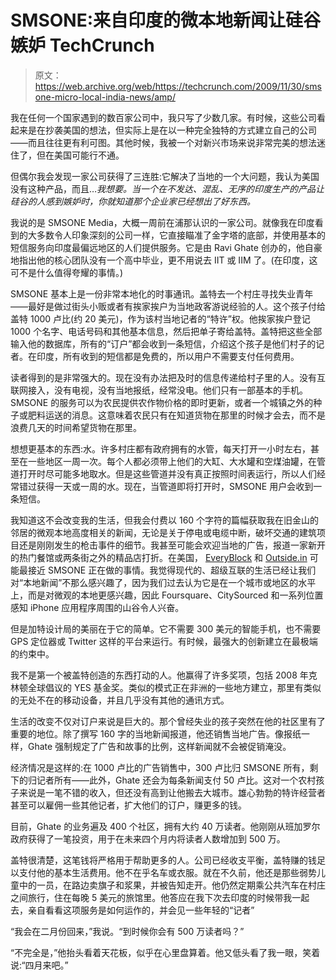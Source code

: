 # SMSONE:来自印度的微本地新闻让硅谷嫉妒 TechCrunch

> 原文：<https://web.archive.org/web/https://techcrunch.com/2009/11/30/smsone-micro-local-india-news/amp/>

 <amp-img class="alignleft size-medium wp-image-124372 amp-wp-enforced-sizes i-amphtml-layout-intrinsic i-amphtml-layout-size-defined" title="india-broadbandsign" src="https://web.archive.org/web/20230118191119im_/https://techcrunch.com/wp-content/uploads/2009/11/india-broadbandsign-630x419.jpg" alt="india-broadbandsign" layout="intrinsic" i-amphtml-layout="intrinsic"><i-amphtml-sizer class="i-amphtml-sizer"></i-amphtml-sizer></amp-img> 我在任何一个国家遇到的数百家公司中，我只写了少数几家。有时候，这些公司看起来是在抄袭美国的想法，但实际上是在以一种完全独特的方式建立自己的公司——而且往往更有利可图。其他时候，我被一个对新兴市场来说非常完美的想法迷住了，但在美国可能行不通。

但偶尔我会发现一家公司获得了三连胜:它解决了当地的一个大问题，我认为美国没有这种产品，而且…*我想要。当一个在不发达、混乱、无序的印度生产的产品让硅谷的人感到嫉妒时，你就知道那个企业家已经想出了好东西。*

我说的是 SMSONE Media，大概一周前在浦那认识的一家公司。就像我在印度看到的大多数令人印象深刻的公司一样，它直接瞄准了金字塔的底部，并使用基本的短信服务向印度最偏远地区的人们提供服务。它是由 Ravi Ghate 创办的，他自豪地指出他的核心团队没有一个高中毕业，更不用说去 IIT 或 IIM 了。(在印度，这可不是什么值得夸耀的事情。)

SMSONE 基本上是一份非常本地化的时事通讯。盖特去一个村庄寻找失业青年——最好是做过街头小贩或者有挨家挨户为当地政客游说经验的人。这个孩子付给盖特 1000 卢比(约 20 美元)，作为该村当地记者的“特许”权。他挨家挨户登记 1000 个名字、电话号码和其他基本信息，然后把单子寄给盖特。盖特把这些全部输入他的数据库，所有的“订户”都会收到一条短信，介绍这个孩子是他们村子的记者。在印度，所有收到的短信都是免费的，所以用户不需要支付任何费用。

读者得到的是非常强大的。现在没有办法把及时的信息传递给村子里的人。没有互联网接入，没有电视，没有当地报纸，经常没电。他们只有一部基本的手机。SMSONE 的服务可以为农民提供农作物价格的即时更新，或者一个城镇之外的种子或肥料运送的消息。这意味着农民只有在知道货物在那里的时候才会去，而不是浪费几天的时间希望货物在那里。 <amp-img class="alignright size-medium wp-image-124406 amp-wp-enforced-sizes i-amphtml-layout-intrinsic i-amphtml-layout-size-defined" title="india-ravi-small" src="https://web.archive.org/web/20230118191119im_/https://techcrunch.com/wp-content/uploads/2009/11/india-ravi-small-630x419.jpg" alt="india-ravi-small" layout="intrinsic" i-amphtml-layout="intrinsic"><i-amphtml-sizer class="i-amphtml-sizer"></i-amphtml-sizer></amp-img> 

想想更基本的东西:水。许多村庄都有政府拥有的水管，每天打开一小时左右，甚至在一些地区一周一次。每个人都必须带上他们的大缸、大水罐和空煤油罐，在管道打开时尽可能多地取水。但是这些管道并没有真正按照时间表运行，所以人们经常错过获得一天或一周的水。现在，当管道即将打开时，SMSONE 用户会收到一条短信。

我知道这不会改变我的生活，但我会付费以 160 个字符的篇幅获取我在旧金山的邻居的微观本地高度相关的新闻，无论是关于停电或电缆中断，破坏交通的建筑项目还是刚刚发生的枪击事件的细节。我甚至可能会欢迎当地的广告，报道一家新开的热门餐馆或两条街之外的精品店打折。在美国， [EveryBlock](https://web.archive.org/web/20230118191119/http://www.everyblock.com/) 和 [Outside.in](https://web.archive.org/web/20230118191119/http://outside.in/) 可能最接近 SMSONE 正在做的事情。我觉得现代的、超级互联的生活已经让我们对“本地新闻”不那么感兴趣了，因为我们过去认为它是在一个城市或地区的水平上，而是对微观的本地更感兴趣，因此 Foursquare、CitySourced 和一系列位置感知 iPhone 应用程序周围的山谷令人兴奋。

但是加特设计局的美丽在于它的简单。它不需要 300 美元的智能手机，也不需要 GPS 定位器或 Twitter 这样的平台来运行。有时候，最强大的创新建立在最极端的约束中。

我不是第一个被盖特创造的东西打动的人。他赢得了许多奖项，包括 2008 年克林顿全球倡议的 YES 基金奖。类似的模式正在非洲的一些地方建立，那里有类似的无处不在的移动设备，并且几乎没有其他的通讯方式。

生活的改变不仅对订户来说是巨大的。那个曾经失业的孩子突然在他的社区里有了重要的地位。除了撰写 160 字的当地新闻报道，他还销售当地广告。像报纸一样，Ghate 强制规定了广告和故事的比例，这样新闻就不会被促销淹没。

经济情况是这样的:在 1000 卢比的广告销售中，300 卢比归 SMSONE 所有，剩下的归记者所有——此外，Ghate 还会为每条新闻支付 50 卢比。这对一个农村孩子来说是一笔不错的收入，但还没有高到让他搬去大城市。雄心勃勃的特许经营者甚至可以雇佣一些其他记者，扩大他们的订户，赚更多的钱。

目前，Ghate 的业务遍及 400 个社区，拥有大约 40 万读者。他刚刚从班加罗尔政府获得了一笔投资，用于在未来四个月内将读者人数增加到 500 万。

盖特很清楚，这笔钱将严格用于帮助更多的人。公司已经收支平衡，盖特赚的钱足以支付他的基本生活费用。他不在乎名车或衣服。就在不久前，他还是那些弱势儿童中的一员，在路边卖旗子和浆果，并被告知走开。他仍然定期乘公共汽车在村庄之间旅行，住在每晚 5 美元的旅馆里。他答应在我下次去印度的时候带我一起去，亲自看看这项服务是如何运作的，并会见一些年轻的“记者”

“我会在二月份回来，”我说。“到时候你会有 500 万读者吗？”

“不完全是，”他抬头看着天花板，似乎在心里盘算着。他又低头看了我一眼，笑着说:“四月来吧。”

<amp-analytics data-credentials="include" class="i-amphtml-layout-fixed i-amphtml-layout-size-defined" i-amphtml-layout="fixed"></amp-analytics>